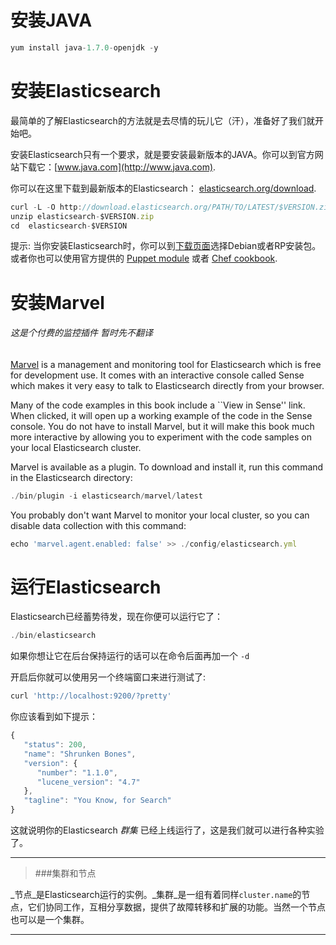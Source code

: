 # 安装JAVA
```js
yum install java-1.7.0-openjdk -y
```

# 安装Elasticsearch

最简单的了解Elasticsearch的方法就是去尽情的玩儿它（汗），准备好了我们就开始吧。

安装Elasticsearch只有一个要求，就是要安装最新版本的JAVA。你可以到官方网站下载它：[www.java.com](http://www.java.com).

你可以在这里下载到最新版本的Elasticsearch：
[elasticsearch.org/download](http://www.elasticsearch.org/download/).

```js
curl -L -O http://download.elasticsearch.org/PATH/TO/LATEST/$VERSION.zip
unzip elasticsearch-$VERSION.zip
cd  elasticsearch-$VERSION
```

提示: 当你安装Elasticsearch时，你可以到[下载页面](http://www.elasticsearch.org/downloads)选择Debian或者RP安装包。或者你也可以使用官方提供的 [Puppet module](https://github.com/elasticsearch/puppet-elasticsearch) 或者 [Chef cookbook](https://github.com/elasticsearch/cookbook-elasticsearch).



# 安装Marvel
###### 这是个付费的监控插件 暂时先不翻译
[Marvel](http://www.elasticsearch.com/marvel) is a management and monitoring
tool for Elasticsearch which is free for development use. It comes with an
interactive console called Sense which makes it very easy to talk to
Elasticsearch directly from your browser.

Many of the code examples in this book include a ``View in Sense'' link. When
clicked, it will open up a working example of the code in the Sense console.
You do not have to install Marvel, but it will make this book much more
interactive by allowing you to  experiment with the code samples on your local
Elasticsearch cluster.

Marvel is available as a plugin. To download and install it, run this command
in the Elasticsearch directory:

```js
./bin/plugin -i elasticsearch/marvel/latest
```

You probably don't want Marvel to monitor your local cluster, so you can
disable data collection with this command:

```js
echo 'marvel.agent.enabled: false' >> ./config/elasticsearch.yml
```

# 运行Elasticsearch

Elasticsearch已经蓄势待发，现在你便可以运行它了：

```js
./bin/elasticsearch
```
如果你想让它在后台保持运行的话可以在命令后面再加一个 `-d`

开启后你就可以使用另一个终端窗口来进行测试了:

```js
curl 'http://localhost:9200/?pretty'
```


你应该看到如下提示：

```js
{
   "status": 200,
   "name": "Shrunken Bones",
   "version": {
      "number": "1.1.0",
      "lucene_version": "4.7"
   },
   "tagline": "You Know, for Search"
}
```

这就说明你的Elasticsearch _群集_ 已经上线运行了，这是我们就可以进行各种实验了。

****
> ###集群和节点

_节点_是Elasticsearch运行的实例。_集群_是一组有着同样`cluster.name`的节点，它们协同工作，互相分享数据，提供了故障转移和扩展的功能。当然一个节点也可以是一个集群。

****
